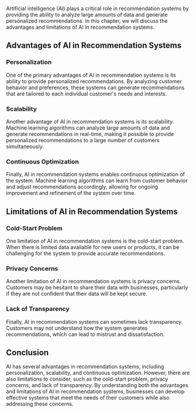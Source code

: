
Artificial intelligence (AI) plays a critical role in recommendation systems by providing the ability to analyze large amounts of data and generate personalized recommendations. In this chapter, we will discuss the advantages and limitations of AI in recommendation systems.

Advantages of AI in Recommendation Systems
------------------------------------------

### Personalization

One of the primary advantages of AI in recommendation systems is its ability to provide personalized recommendations. By analyzing customer behavior and preferences, these systems can generate recommendations that are tailored to each individual customer's needs and interests.

### Scalability

Another advantage of AI in recommendation systems is its scalability. Machine learning algorithms can analyze large amounts of data and generate recommendations in real-time, making it possible to provide personalized recommendations to a large number of customers simultaneously.

### Continuous Optimization

Finally, AI in recommendation systems enables continuous optimization of the system. Machine learning algorithms can learn from customer behavior and adjust recommendations accordingly, allowing for ongoing improvement and refinement of the system over time.

Limitations of AI in Recommendation Systems
-------------------------------------------

### Cold-Start Problem

One limitation of AI in recommendation systems is the cold-start problem. When there is limited data available for new users or products, it can be challenging for the system to provide accurate recommendations.

### Privacy Concerns

Another limitation of AI in recommendation systems is privacy concerns. Customers may be hesitant to share their data with businesses, particularly if they are not confident that their data will be kept secure.

### Lack of Transparency

Finally, AI in recommendation systems can sometimes lack transparency. Customers may not understand how the system generates recommendations, which can lead to mistrust and dissatisfaction.

Conclusion
----------

AI has several advantages in recommendation systems, including personalization, scalability, and continuous optimization. However, there are also limitations to consider, such as the cold-start problem, privacy concerns, and lack of transparency. By understanding both the advantages and limitations of AI in recommendation systems, businesses can develop effective systems that meet the needs of their customers while also addressing these concerns.
